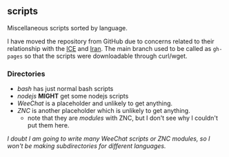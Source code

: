 ## scripts

Miscellaneous scripts sorted by language.

I have moved the repository from GitHub due to concerns related to
their relationship with the
[ICE](https://github.com/selfagency/microsoft-drop-ice) and
[Iran](https://github.com/1995parham/github-do-not-ban-us). The main branch
used to be called as `gh-pages` so that the scripts were downloadable
through curl/wget.

### Directories

* *bash* has just normal bash scripts
* *nodejs* **MIGHT** get some nodejs scripts
* *WeeChat* is a placeholder and unlikely to get anything.
* *ZNC* is another placeholder which is unlikely to get anything.
    * note that they are *modules* with ZNC, but I don't see why I
      couldn't put them here.

*I doubt I am going to write many WeeChat scripts or ZNC modules, so I
 won't be making subdirectories for different languages.*
